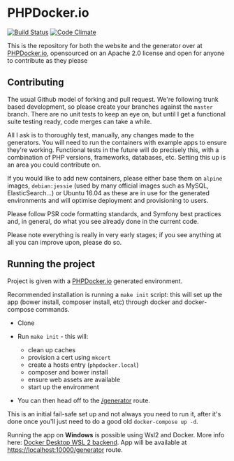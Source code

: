 PHPDocker.io
============

[![Build Status](https://semaphoreci.com/api/v1/phpdockerio/phpdocker-io/branches/dev/badge.svg)](https://semaphoreci.com/phpdockerio/phpdocker-io)
[![Code Climate](https://codeclimate.com/github/phpdocker-io/phpdocker.io/badges/gpa.svg)](https://codeclimate.com/github/phpdocker-io/phpdocker.io)

This is the repository for both the website and the generator over at [PHPDocker.io](http://phpdocker.io), opensourced on an Apache 2.0 license and open for anyone to contribute as they please

Contributing
------------

The usual Github model of forking and pull request. We're following trunk based development, so please create your branches against the `master` branch. There are no unit tests to keep an eye on, but until I get a functional suite testing ready, code merges can take a while.

All I ask is to thoroughly test, manually, any changes made to the generators. You will need to run the containers with example apps to ensure they're working. Functional tests in the future will do precisely this, with a combination of PHP versions, frameworks, databases, etc. Setting this up is an area you could contribute on.

If you would like to add new containers, please either base them on `alpine` images, `debian:jessie` (used by many official images such as MySQL, ElasticSearch...) or Ubuntu 16.04 as these are in use for the generated environments and will optimise deployment and provisioning to users.

Please follow PSR code formatting standards, and Symfony best practices and, in general, do what you see already done in the current code.

Please note everything is really in very early stages; if you see anything at all you can improve upon, please do so.

Running the project
-------------------

Project is given with a [PHPDocker.io](http://phpdocker.io) generated environment. 

Recommended installation is running a `make init` script: this will set up the app (bower install, composer install, etc) through docker and docker-compose commands.

  * Clone
  * Run `make init` - this will:
     * clean up caches
     * provision a cert using `mkcert`
     * create a hosts entry (`phpdocker.local`)
     * composer and bower install
     * ensure web assets are available    
     * start up the environment

  * You can then head off to the [/generator](https://phpdocker.local:10000/generator) route.

This is an initial fail-safe set up and not always you need to run it, after it's done once you'll just need to do a good old `docker-compose up -d`.

Running the app on **Windows** is possible using Wsl2 and Docker. More info here: [Docker Desktop WSL 2 backend](https://docs.docker.com/docker-for-windows/wsl/). App will be available at [https://localhost:10000/generator](https://phpdocker.local:10000/generator) route.

